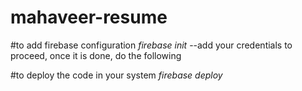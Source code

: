 # mahaveer-resume

#to add firebase configuration
*firebase init*
--add your credentials to  proceed, once it is done, do the following

#to deploy the code in your system
 *firebase deploy*
